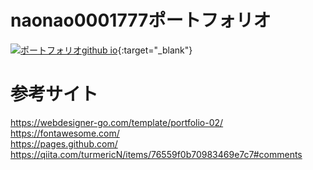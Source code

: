 # naonao0001777ポートフォリオ
[![ポートフォリオgithub io](https://user-images.githubusercontent.com/46675984/124526858-e407ff00-de3e-11eb-9545-8fbea4b6c245.png)](https://naonao0001777.github.io/){:target="_blank"}

# 参考サイト
https://webdesigner-go.com/template/portfolio-02/  
https://fontawesome.com/  
https://pages.github.com/  
https://qiita.com/turmericN/items/76559f0b70983469e7c7#comments
